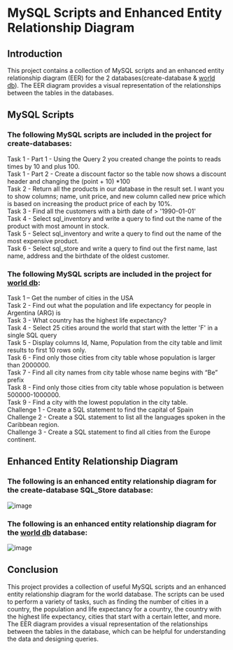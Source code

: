 # MySQL Scripts and Enhanced Entity Relationship Diagram
## Introduction

This project contains a collection of MySQL scripts and an enhanced entity relationship diagram (EER) for the 2 databases(create-database & [world db](https://github.com/zer-king/MySQL-Queries-and-Enhanced-Entity-Relationship-Diagram/blob/main/world%20db.sql)). The EER diagram provides a visual representation of the relationships between the tables in the databases.

## MySQL Scripts

### The following MySQL scripts are included in the project for create-databases:

Task 1 - Part 1 - Using the Query 2 you created change the points to reads times by 10 and plus 100.<br>
Task 1 - Part 2 - Create a discount factor so the table now shows a discount header and changing the (point + 10) *100<br>
Task 2 - Return all the products in our database in the result set. I want you to show columns; name, unit price, and new column called new price which is based on increasing the product price of each by 10%.<br>
Task 3 - Find all the customers with a birth date of > '1990-01-01'<br>
Task 4 - Select sql_inventory and write a query to find out the name of the product with most amount in stock.<br>
Task 5 - Select sql_inventory and write a query to find out the name of the most expensive product.<br>
Task 6 - Select sql_store and write a query to find out the first name, last name, address and the birthdate of the oldest customer.<br>


### The following MySQL scripts are included in the project for [world db](https://github.com/zer-king/MySQL-Queries-and-Enhanced-Entity-Relationship-Diagram/blob/main/world%20db.sql):

Task 1 – Get the number of cities in the USA<br>
Task 2 - Find out what the population and life expectancy for people in Argentina (ARG) is<br>
Task 3 - What country has the highest life expectancy?<br>
Task 4 - Select 25 cities around the world that start with the letter 'F' in a single SQL query<br>
Task 5 - Display columns Id, Name, Population from the city table and limit results to first 10 rows only.<br>
Task 6 - Find only those cities from city table whose population is larger than 2000000.<br>
Task 7 - Find all city names from city table whose name begins with “Be” prefix<br>
Task 8 - Find only those cities from city table whose population is between 500000-1000000.<br>
Task 9 - Find a city with the lowest population in the city table.<br>
Challenge 1 - Create a SQL statement to find the capital of Spain <br>
Challenge 2 - Create a SQL statement to list all the languages spoken in the Caribbean region.<br>
Challenge 3 - Create a SQL statement to find all cities from the Europe continent.<br>


## Enhanced Entity Relationship Diagram

### The following is an enhanced entity relationship diagram for the create-database SQL_Store database:
![image](https://github.com/zer-king/MySQL-Queries-and-Enhanced-Entity-Relationship-Diagram/assets/61353059/5e946cf9-caab-487f-89b1-3ac616387c8c)

### The following is an enhanced entity relationship diagram for the [world db](https://github.com/zer-king/MySQL-Queries-and-Enhanced-Entity-Relationship-Diagram/blob/main/world%20db.sql) database:
![image](https://github.com/zer-king/MySQL-Queries-and-Enhanced-Entity-Relationship-Diagram/assets/61353059/2b0bf316-6d52-43cc-857c-3c430dd95174)

## Conclusion

This project provides a collection of useful MySQL scripts and an enhanced entity relationship diagram for the world database. The scripts can be used to perform a variety of tasks, such as finding the number of cities in a country, the population and life expectancy for a country, the country with the highest life expectancy, cities that start with a certain letter, and more. The EER diagram provides a visual representation of the relationships between the tables in the database, which can be helpful for understanding the data and designing queries.
